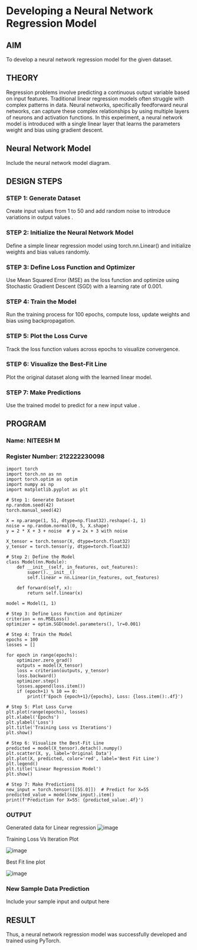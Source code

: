 # Developing a Neural Network Regression Model

## AIM
To develop a neural network regression model for the given dataset.

## THEORY
Regression problems involve predicting a continuous output variable based on input features. Traditional linear regression models often struggle with complex patterns in data. Neural networks, specifically feedforward neural networks, can capture these complex relationships by using multiple layers of neurons and activation functions. In this experiment, a neural network model is introduced with a single linear layer that learns the parameters weight and bias using gradient descent.

## Neural Network Model
Include the neural network model diagram.

## DESIGN STEPS
### STEP 1: Generate Dataset

Create input values  from 1 to 50 and add random noise to introduce variations in output values .

### STEP 2: Initialize the Neural Network Model

Define a simple linear regression model using torch.nn.Linear() and initialize weights and bias values randomly.

### STEP 3: Define Loss Function and Optimizer

Use Mean Squared Error (MSE) as the loss function and optimize using Stochastic Gradient Descent (SGD) with a learning rate of 0.001.

### STEP 4: Train the Model

Run the training process for 100 epochs, compute loss, update weights and bias using backpropagation.

### STEP 5: Plot the Loss Curve

Track the loss function values across epochs to visualize convergence.

### STEP 6: Visualize the Best-Fit Line

Plot the original dataset along with the learned linear model.

### STEP 7: Make Predictions

Use the trained model to predict  for a new input value .

## PROGRAM

### Name: NITEESH M

### Register Number: 212222230098

```
import torch
import torch.nn as nn
import torch.optim as optim
import numpy as np
import matplotlib.pyplot as plt

# Step 1: Generate Dataset
np.random.seed(42)
torch.manual_seed(42)

X = np.arange(1, 51, dtype=np.float32).reshape(-1, 1)
noise = np.random.normal(0, 5, X.shape)
y = 2 * X + 3 + noise  # y = 2x + 3 with noise

X_tensor = torch.tensor(X, dtype=torch.float32)
y_tensor = torch.tensor(y, dtype=torch.float32)

# Step 2: Define the Model
class Model(nn.Module):
    def __init__(self, in_features, out_features):
        super().__init__()
        self.linear = nn.Linear(in_features, out_features)
        
    def forward(self, x):
        return self.linear(x)

model = Model(1, 1)

# Step 3: Define Loss Function and Optimizer
criterion = nn.MSELoss()
optimizer = optim.SGD(model.parameters(), lr=0.001)

# Step 4: Train the Model
epochs = 100
losses = []

for epoch in range(epochs):
    optimizer.zero_grad()
    outputs = model(X_tensor)
    loss = criterion(outputs, y_tensor)
    loss.backward()
    optimizer.step()
    losses.append(loss.item())
    if (epoch+1) % 10 == 0:
        print(f'Epoch {epoch+1}/{epochs}, Loss: {loss.item():.4f}')

# Step 5: Plot Loss Curve
plt.plot(range(epochs), losses)
plt.xlabel('Epochs')
plt.ylabel('Loss')
plt.title('Training Loss vs Iterations')
plt.show()

# Step 6: Visualize the Best-Fit Line
predicted = model(X_tensor).detach().numpy()
plt.scatter(X, y, label='Original Data')
plt.plot(X, predicted, color='red', label='Best Fit Line')
plt.legend()
plt.title('Linear Regression Model')
plt.show()

# Step 7: Make Predictions
new_input = torch.tensor([[55.0]])  # Predict for X=55
predicted_value = model(new_input).item()
print(f'Prediction for X=55: {predicted_value:.4f}')

```

### OUTPUT
Generated data for Linear regression
![image](https://github.com/user-attachments/assets/c3af0e10-6211-4ff5-8d69-f21e2c52644c)

Training Loss Vs Iteration Plot

![image](https://github.com/user-attachments/assets/0b04c4ac-5864-495e-9b24-c0b8d6490644)

Best Fit line plot

![image](https://github.com/user-attachments/assets/27deb3af-162c-4367-af69-8f447d6b5de9)

### New Sample Data Prediction
Include your sample input and output here

## RESULT
Thus, a neural network regression model was successfully developed and trained using PyTorch.
